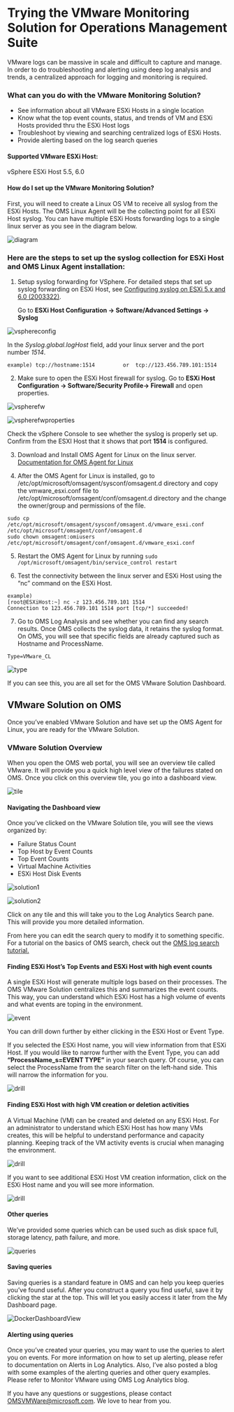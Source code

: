 # Trying the VMware Monitoring Solution for Operations Management Suite
 
 VMware logs can be massive in scale and difficult to capture and manage. In order to do troubleshooting and alerting using deep log analysis and trends, a centralized approach for logging and monitoring is required.  

### What can you do with the VMware Monitoring Solution?  
 - See information about all VMware ESXi Hosts in a single location 
 - Know what the top event counts, status, and trends of VM and ESXi Hosts provided thru the ESXi Host logs 
 - Troubleshoot by viewing and searching centralized logs of ESXi Hosts.  
 - Provide alerting based on the log search queries  
  
#### Supported VMware ESXi Host:  
  vSphere ESXi Host 5.5, 6.0 
   
#### How do I set up the VMware Monitoring Solution?  
   First, you will need to create a Linux OS VM to receive all syslog from the ESXi Hosts. The OMS Linux Agent will be the collecting point for all ESXi Host syslog. You can have multiple ESXi Hosts forwarding logs to a single linux server as you see in the diagram below.  

   ![diagram](https://github.com/Microsoft/OMS-Agent-for-Linux/blob/master/docs/pictures/VMwarePics/diagram.png?raw=true)

### Here are the steps to set up the syslog collection for ESXi Host and OMS Linux Agent installation:

1. Setup syslog forwarding for VSphere. For detailed steps that set up syslog forwarding on ESXi Host, see [Configuring syslog on ESXi 5.x and 6.0 (2003322)](https://kb.vmware.com/selfservice/microsites/search.do?language=en_US&cmd=displayKC&externalId=2003322).

    Go to **ESXi Host Configuration -> Software/Advanced Settings -> Syslog**

![vsphereconfig](https://github.com/Microsoft/OMS-Agent-for-Linux/blob/master/docs/pictures/VMwarePics/vsphere1.png?raw=true)

In the *Syslog.global.logHost* field, add your linux server and the port number *1514*. 

```example) tcp://hostname:1514 		or 	tcp://123.456.789.101:1514```

2. Make sure to open the ESXi Host firewall for syslog. 
  Go to **ESXi Host Configuration -> Software/Security Profile-> Firewall** and open properties. 

![vspherefw](https://github.com/Microsoft/OMS-Agent-for-Linux/blob/master/docs/pictures/VMwarePics/vsphere2.png?raw=true)

![vspherefwproperties](https://github.com/Microsoft/OMS-Agent-for-Linux/blob/master/docs/pictures/VMwarePics/vsphere3.png?raw=true)

Check the vSphere Console to see whether the syslog is properly set up. Confirm from the ESXI Host that it shows that port **1514** is configured. 

3.	Download and Install OMS Agent for Linux on the linux server. 
[Documentation for OMS Agent for Linux](https://github.com/Microsoft/OMS-Agent-for-Linux)

4. 	After the OMS Agent for Linux is installed, go to /etc/opt/microsoft/omsagent/sysconf/omsagent.d directory and copy the vmware_esxi.conf file to /etc/opt/microsoft/omsagent/conf/omsagent.d directory and the change the owner/group and permissions of the file. 

``` 
sudo cp /etc/opt/microsoft/omsagent/sysconf/omsagent.d/vmware_esxi.conf /etc/opt/microsoft/omsagent/conf/omsagent.d
sudo chown omsagent:omiusers /etc/opt/microsoft/omsagent/conf/omsagent.d/vmware_esxi.conf
``` 

5. Restart the OMS Agent for Linux by running 
```sudo /opt/microsoft/omsagent/bin/service_control restart```

6. Test the connectivity between the linux server and ESXi Host using the “nc” command on the ESXi Host.

```
example)
[root@ESXiHost:~] nc -z 123.456.789.101 1514
Connection to 123.456.789.101 1514 port [tcp/*] succeeded!
```

7.	Go to OMS Log Analysis and see whether you can find any search results.  Once OMS collects the syslog data, it retains the syslog format. On OMS, you will see that specific fields are already captured such as Hostname and ProcessName. 
 
`Type=VMware_CL`


![type](https://github.com/Microsoft/OMS-Agent-for-Linux/blob/master/docs/pictures/VMwarePics/type.png?raw=true)

If you can see this, you are all set for the OMS VMware Solution Dashboard.  


## VMware Solution on OMS 
Once you’ve enabled VMware Solution and have set up the OMS Agent for Linux, you are ready for the VMware Solution. 

### VMware Solution Overview
When you open the OMS web portal, you will see an overview tile called VMware. It will provide you a quick high level view of the failures stated on OMS. Once you click on this overview tile, you go into a dashboard view. 

![tile](https://github.com/Microsoft/OMS-Agent-for-Linux/blob/master/docs/pictures/VMwarePics/tile.PNG?raw=true)

#### Navigating the Dashboard view
Once you’ve clicked on the VMware Solution tile, you will see the views organized by: 
- Failure Status Count
- Top Host by Event Counts
- Top Event Counts
- Virtual Machine Activities
- ESXi Host Disk Events


![solution1](https://github.com/Microsoft/OMS-Agent-for-Linux/blob/master/docs/pictures/VMwarePics/SolutionView1-1.PNG?raw=true)

![solution2](https://github.com/Microsoft/OMS-Agent-for-Linux/blob/master/docs/pictures/VMwarePics/SolutionView1-2.PNG?raw=true)

Click on any tile and this will take you to the Log Analytics Search pane. This will provide you more detailed information. 

From here you can edit the search query to modify it to something specific. For a tutorial on the basics of OMS search, check out the [OMS log search tutorial.](https://azure.microsoft.com/documentation/articles/log-analytics-log-searches/)

#### Finding ESXi Host’s Top Events and ESXi Host with high event counts
A single ESXi Host will generate multiple logs based on their processes. The OMS VMware Solution centralizes this and summarizes the event counts. This way, you can understand which ESXi Host has a high volume of events and what events are toping in the environment. 

![event](https://github.com/Microsoft/OMS-Agent-for-Linux/blob/master/docs/pictures/VMwarePics/Events.PNG?raw=true)

You can drill down further by either clicking in the ESXi Host or Event Type. 

If you selected the ESXi Host name, you will view information from that ESXi Host. If you would like to narrow further with the Event Type, you can add **“ProcessName_s=EVENT TYPE”** in your search query. Of course, you can select the ProcessName from the search filter on the left-hand side.  This will narrow the information for you. 


![drill](https://github.com/Microsoft/OMS-Agent-for-Linux/blob/master/docs/pictures/VMwarePics/eventhostdrilldown.PNG?raw=true)

#### Finding ESXi Host with high VM creation or deletion activities
A Virtual Machine (VM) can be created and deleted on any ESXi Host. For an administrator to understand which ESXi Host has how many VMs creates, this will be helpful to understand performance and capacity planning. Keeping track of the VM activity events is crucial when managing the environment. 

![drill](https://github.com/Microsoft/OMS-Agent-for-Linux/blob/master/docs/pictures/VMwarePics/VM%20Activities1.PNG?raw=true)

If you want to see additional ESXi Host VM creation information, click on the ESXi Host name and you will see more information. 

![drill](https://github.com/Microsoft/OMS-Agent-for-Linux/blob/master/docs/pictures/VMwarePics/CreateVM.PNG?raw=true)

#### Other queries 
We’ve provided some queries which can be used such as disk space full, storage latency, path failure, and more. 

![queries](https://github.com/Microsoft/OMS-Agent-for-Linux/blob/master/docs/pictures/VMwarePics/Queries.PNG?raw=true)

#### Saving queries
Saving queries is a standard feature in OMS and can help you keep queries you’ve found useful. 
After you construct a query you find useful, save it by clicking the star at the top. This will let you easily access it later from the My Dashboard page.

![DockerDashboardView](https://github.com/Microsoft/OMS-Agent-for-Linux/blob/master/docs/pictures/DockerPics/DockerDashboardView.png?raw=true)

#### Alerting using queries
Once you’ve created your queries, you may want to use the queries to alert you on events. For more information on how to set up alerting, please refer to documentation on Alerts in Log Analytics. 
Also, I’ve also posted a blog with some examples of the alerting queries and other query examples. Please refer to Monitor VMware using OMS Log Analytics blog. 

If you have any questions or suggestions, please contact OMSVMWare@microsoft.com. We love to hear from you. 
